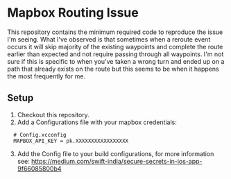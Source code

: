 #  Mapbox Routing Issue

This repository contains the minimum required code to reproduce the issue I'm seeing. What I've observed is that
sometimes when a reroute event occurs it will skip majority of the existing waypoints and complete the route earlier than
expected and not require passing through all waypoints. I'm not sure if this is specific to when you've taken a wrong turn 
and ended up on a path that already exists on the route but this seems to be when it happens the most frequently for me.

## Setup

1. Checkout this repository.
2. Add a Configurations file with your mapbox credentials:
  ```
    # Config.xcconfig
    MAPBOX_API_KEY = pk.XXXXXXXXXXXXXXXXX
  ```
3. Add the Config file to your build configurations, for more information see: https://medium.com/swift-india/secure-secrets-in-ios-app-9f66085800b4
